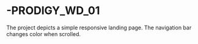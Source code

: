 # -PRODIGY_WD_01
The project depicts a simple responsive landing page. The navigation bar changes color when scrolled.

